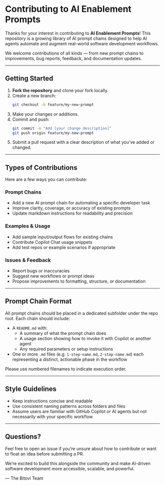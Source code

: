 # Contributing to AI Enablement Prompts

Thanks for your interest in contributing to **AI Enablement Prompts**! This repository is a growing library of AI prompt chains designed to help AI agents automate and augment real-world software development workflows.

We welcome contributions of all kinds — from new prompt chains to improvements, bug reports, feedback, and documentation updates.

---

## Getting Started

1. **Fork the repository** and clone your fork locally.
2. Create a new branch:
   ```bash
   git checkout -b feature/my-new-prompt
   ```
3. Make your changes or additions.
4. Commit and push:
   ```bash
   git commit -m "Add [your change description]"
   git push origin feature/my-new-prompt
   ```
5. Submit a pull request with a clear description of what you’ve added or changed.

---

## Types of Contributions

Here are a few ways you can contribute:

### Prompt Chains
- Add a new AI prompt chain for automating a specific developer task
- Improve clarity, coverage, or accuracy of existing prompts
- Update markdown instructions for readability and precision

### Examples & Usage
- Add sample input/output flows for existing chains
- Contribute Copilot Chat usage snippets
- Add test repos or example scenarios if appropriate

### Issues & Feedback
- Report bugs or inaccuracies
- Suggest new workflows or prompt ideas
- Propose improvements to formatting, structure, or documentation

---

## Prompt Chain Format

All prompt chains should be placed in a dedicated subfolder under the repo root. Each chain should include:

- A `README.md` with:
  - A summary of what the prompt chain does
  - A usage section showing how to invoke it with Copilot or another agent
  - Any required parameters or setup instructions
- One or more `.md` files (e.g. `1-step-name.md`, `2-step-name.md`) each representing a distinct, actionable phase in the workflow

Please use numbered filenames to indicate execution order.

---

## Style Guidelines

- Keep instructions concise and readable
- Use consistent naming patterns across folders and files
- Assume users are familiar with GitHub Copilot or AI agents but not necessarily with your specific workflow

---

## Questions?

Feel free to open an issue if you’re unsure about how to contribute or want to float an idea before submitting a PR.

We’re excited to build this alongside the community and make AI-driven software development more accessible, scalable, and powerful.

— The Bitovi Team
